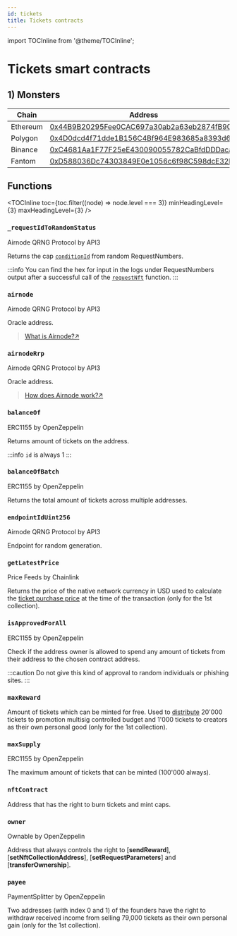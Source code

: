 ```yaml
---
id: tickets
title: Tickets contracts
---
```


import TOCInline from '@theme/TOCInline';

# Tickets smart contracts

## 1) Monsters

| Chain    | Address                                    |
| -------- | ------------------------------------------ |
| Ethereum | [0x44B9B20295Fee0CAC697a30ab2a63eb2874fB900](https://etherscan.io/address/0x44B9B20295Fee0CAC697a30ab2a63eb2874fB900) |
| Polygon  | [0x4D0dcd4f71dde1B156C4Bf964E983685a8393d62](https://polygonscan.com/address/0x4D0dcd4f71dde1B156C4Bf964E983685a8393d62) |
| Binance  | [0xC4681Aa1F77F25eE430090055782CaBfdDDDaca1](https://bscscan.com/address/0xC4681Aa1F77F25eE430090055782CaBfdDDDaca1) |
| Fantom   | [0xD588036Dc74303849E0e1056c6f98C598dcE32b3](https://ftmscan.com/address/0xD588036Dc74303849E0e1056c6f98C598dcE32b3) |

## Functions

<!-- Only show h3 headings -->
<TOCInline
  toc={toc.filter((node) => node.level === 3)}
  minHeadingLevel={3}
  maxHeadingLevel={3}
/>

### `_requestIdToRandomStatus`
<div class="inherited-function">Airnode QRNG Protocol by API3</div>

Returns the cap [`conditionId`](../getting-started/05-check-your-caps-balance.md#using-block-explorer) from random RequestNumbers.

:::info
You can find the hex for input in the logs under RequestNumbers output after a successful call of the [`requestNft`](../getting-started/04-get-caps-vending-machines.md#using-block-explorer) function.
:::

### `airnode`
<div class="inherited-function">Airnode QRNG Protocol by API3</div>

Oracle address.

> [What is Airnode?↗](https://dapi-docs.api3.org/explore/airnode/what-is-airnode.html)

### `airnodeRrp`
<div class="inherited-function">Airnode QRNG Protocol by API3</div>

Oracle address.

> [How does Airnode work?↗](https://dapi-docs.api3.org/explore/airnode/how-does-airnode-work.html)

### `balanceOf`
<div class="inherited-function">ERC1155 by OpenZeppelin</div>

Returns amount of tickets on the address.

:::info
`id` is always 1
:::

### `balanceOfBatch`
<div class="inherited-function">ERC1155 by OpenZeppelin</div>

Returns the total amount of tickets across multiple addresses.

### `endpointIdUint256`
<div class="inherited-function">Airnode QRNG Protocol by API3</div>

Endpoint for random generation.

### `getLatestPrice`
<div class="inherited-function">Price Feeds by Chainlink</div>

Returns the price of the native network currency in USD used to calculate the [ticket purchase price](../collections/01-monsters.md#ticket-price) at the time of the transaction (only for the 1st collection).

### `isApprovedForAll`
<div class="inherited-function">ERC1155 by OpenZeppelin</div>

Check if the address owner is allowed to spend any amount of tickets from their address to the chosen contract address.

:::caution
Do not give this kind of approval to random individuals or phishing sites.
:::

### `maxReward`

Amount of tickets which can be minted for free. Used to [distribute](../collections/01-monsters.md#distribution) 20'000 tickets to promotion multisig controlled budget and 1'000 tickets to creators as their own personal good (only for the 1st collection).

### `maxSupply`
<div class="inherited-function">ERC1155 by OpenZeppelin</div>

The maximum amount of tickets that can be minted (100'000 always).

### `nftContract`

Address that has the right to burn tickets and mint caps.

### `owner`
<div class="inherited-function">Ownable by OpenZeppelin</div>

Address that always controls the right to [**sendReward**], [**setNftCollectionAddress**], [**setRequestParameters**] and [**transferOwnership**].

### `payee` 
<div class="inherited-function">PaymentSplitter by OpenZeppelin</div>

Two addresses (with index 0 and 1) of the founders have the right to withdraw received income from selling 79,000 tickets as their own personal gain (only for the 1st collection).
